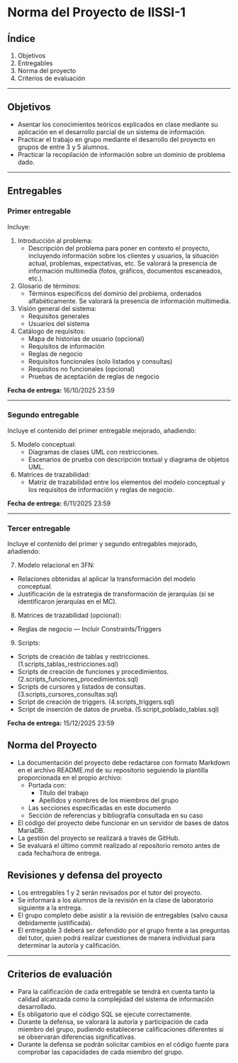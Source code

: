 # Norma del Proyecto de IISSI-1

## Índice

1. Objetivos
2. Entregables
3. Norma del proyecto
4. Criterios de evaluación

---

## Objetivos

- Asentar los conocimientos teóricos explicados en clase mediante su aplicación en el desarrollo parcial de un sistema de información.
- Practicar el trabajo en grupo mediante el desarrollo del proyecto en grupos de entre 3 y 5 alumnos.
- Practicar la recopilación de información sobre un dominio de problema dado.

---

## Entregables

### Primer entregable

Incluye:

1. Introducción al problema:
   - Descripción del problema para poner en contexto el proyecto, incluyendo información sobre los clientes y usuarios, la situación actual, problemas, expectativas, etc. Se valorará la presencia de información multimedia (fotos, gráficos, documentos escaneados, etc.).
2. Glosario de términos:
   - Términos específicos del dominio del problema, ordenados alfabéticamente. Se valorará la presencia de información multimedia.
3. Visión general del sistema:
   - Requisitos generales
   - Usuarios del sistema
4. Catálogo de requisitos:
   - Mapa de historias de usuario (opcional)
   - Requisitos de información
   - Reglas de negocio
   - Requisitos funcionales (solo listados y consultas)
   - Requisitos no funcionales (opcional)
   - Pruebas de aceptación de reglas de negocio

**Fecha de entrega:** 16/10/2025 23:59

---

### Segundo entregable

Incluye el contenido del primer entregable mejorado, añadiendo:

5. Modelo conceptual:
   - Diagramas de clases UML con restricciones.
   - Escenarios de prueba con descripción textual y diagrama de objetos UML.
6. Matrices de trazabilidad:
   - Matriz de trazabilidad entre los elementos del modelo conceptual y los requisitos de información y reglas de negocio.

**Fecha de entrega:** 6/11/2025 23:59

---

### Tercer entregable

Incluye el contenido del primer y segundo entregables mejorado, añadiendo:

7. Modelo relacional en 3FN:

- Relaciones obtenidas al aplicar la transformación del modelo conceptual.
- Justificación de la estrategia de transformación de jerarquías (si se identificaron jerarquías en el MC).

8. Matrices de trazabilidad (opcional):

- Reglas de negocio — Incluir Constraints/Triggers

9. Scripts:

- Scripts de creación de tablas y restricciones. (1.scripts_tablas_restricciones.sql)
- Scripts de creación de funciones y procedimientos. (2.scripts_funciones_procedimientos.sql)
- Scripts de cursores y listados de consultas. (3.scripts_cursores_consultas.sql)
- Script de creación de triggers. (4.scripts_triggers.sql)
- Script de inserción de datos de prueba. (5.script_poblado_tablas.sql)

**Fecha de entrega:** 15/12/2025 23:59

## Norma del Proyecto

- La documentación del proyecto debe redactarse con formato Markdown en el archivo README.md de su repositorio seguiendo la plantilla proporcionada en el propio archivo:
  - Portada con:
    - Título del trabajo
    - Apellidos y nombres de los miembros del grupo
  - Las secciones especificadas en este documento
  - Sección de referencias y bibliografía consultada en su caso
- El código del proyecto debe funcionar en un servidor de bases de datos MariaDB.
- La gestión del proyecto se realizará a través de GitHub.
- Se evaluará el último commit realizado al repositorio remoto antes de cada fecha/hora de entrega.

## Revisiones y defensa del proyecto

- Los entregables 1 y 2 serán revisados por el tutor del proyecto.
- Se informará a los alumnos de la revisión en la clase de laboratorio siguiente a la entrega.
- El grupo completo debe asistir a la revisión de entregables (salvo causa debidamente justificada).
- El entregable 3 deberá ser defendido por el grupo frente a las preguntas del tutor, quien podrá realizar cuestiones de manera individual para determinar la autoría y calificación.

---

## Criterios de evaluación

- Para la calificación de cada entregable se tendrá en cuenta tanto la calidad alcanzada como la complejidad del sistema de información desarrollado.
- Es obligatorio que el código SQL se ejecute correctamente.
- Durante la defensa, se valorará la autoría y participación de cada miembro del grupo, pudiendo establecerse calificaciones diferentes si se observaran diferencias significativas.
- Durante la defensa se podrán solicitar cambios en el código fuente para comprobar las capacidades de cada miembro del grupo.
